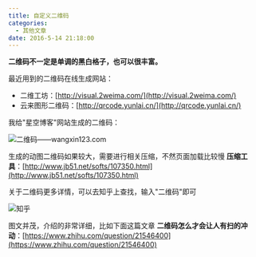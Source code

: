 ```yaml
---
title: 自定义二维码
categories:
  - 其他文章
date: 2016-5-14 21:18:00
---
```


**二维码不一定是单调的黑白格子，也可以很丰富。**

最近用到的二维码在线生成网站：

- 二维工坊：[http://visual.2weima.com/](http://visual.2weima.com/)
- 云来图形二维码：[http://qrcode.yunlai.cn/](http://qrcode.yunlai.cn/)

我给"星空博客"网站生成的二维码：

![二维码——wangxin123.com](1.gif)

<!-- more -->

生成的动图二维码如果较大，需要进行相关压缩，不然页面加载比较慢
**压缩工具**：[http://www.jb51.net/softs/107350.html](http://www.jb51.net/softs/107350.html)

关于二维码更多详情，可以去知乎上查找，输入"二维码"即可

![知乎](2.png)

图文并茂，介绍的非常详细，比如下面这篇文章
**二维码怎么才会让人有扫的冲动**：[https://www.zhihu.com/question/21546400](https://www.zhihu.com/question/21546400)
<br/>